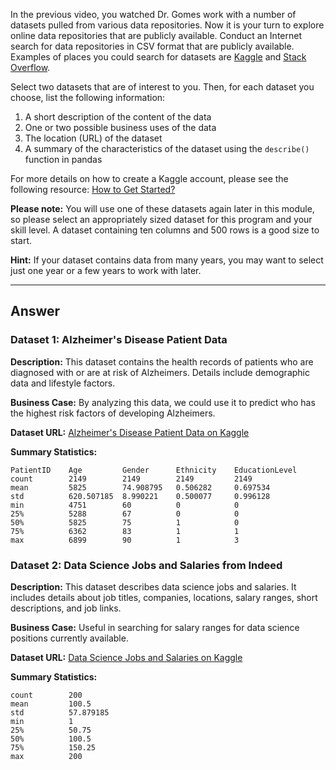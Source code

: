 In the previous video, you watched Dr. Gomes work with a number of datasets pulled from various data repositories. Now it is your turn to explore online data repositories that are publicly available. Conduct an Internet search for data repositories in CSV format that are publicly available. Examples of places you could search for datasets are [Kaggle](https://www.kaggle.com) and [Stack Overflow](https://stackoverflow.com).

Select two datasets that are of interest to you. Then, for each dataset you choose, list the following information:

1. A short description of the content of the data
2. One or two possible business uses of the data
3. The location (URL) of the dataset
4. A summary of the characteristics of the dataset using the `describe()` function in pandas

For more details on how to create a Kaggle account, please see the following resource:
[How to Get Started?](https://www.kaggle.com/getting-started)

**Please note:** You will use one of these datasets again later in this module, so please select an appropriately sized dataset for this program and your skill level. A dataset containing ten columns and 500 rows is a good size to start.

**Hint:** If your dataset contains data from many years, you may want to select just one year or a few years to work with later.

---

## Answer

### Dataset 1: Alzheimer's Disease Patient Data

**Description:** This dataset contains the health records of patients who are diagnosed with or are at risk of Alzheimers. Details include demographic data and lifestyle factors.

**Business Case:** By analyzing this data, we could use it to predict who has the highest risk factors of developing Alzheimers.

**Dataset URL:** [Alzheimer's Disease Patient Data on Kaggle](https://www.kaggle.com/datasets/muhammadehsan02/alzheimers-disease-patient-data)

**Summary Statistics:**
```
PatientID    Age         Gender      Ethnicity    EducationLevel
count        2149        2149        2149         2149
mean         5825        74.908795   0.506282     0.697534
std          620.507185  8.990221    0.500077     0.996128
min          4751        60          0            0
25%          5288        67          0            0
50%          5825        75          1            0
75%          6362        83          1            1
max          6899        90          1            3
```

### Dataset 2: Data Science Jobs and Salaries from Indeed

**Description:** This dataset describes data science jobs and salaries. It includes details about job titles, companies, locations, salary ranges, short descriptions, and job links.

**Business Case:** Useful in searching for salary ranges for data science positions currently available.

**Dataset URL:** [Data Science Jobs and Salaries on Kaggle](https://www.kaggle.com/datasets/ritiksharma07/data-science-jobs-and-salaries-indeed)

**Summary Statistics:**
```
count        200
mean         100.5
std          57.879185
min          1
25%          50.75
50%          100.5
75%          150.25
max          200
```